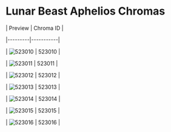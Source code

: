 # Lunar Beast Aphelios Chromas


| Preview | Chroma ID |

|---------|-----------|

| ![523010](https://raw.communitydragon.org/latest/plugins/rcp-be-lol-game-data/global/default/v1/champion-chroma-images/523/523010.png) | 523010 |

| ![523011](https://raw.communitydragon.org/latest/plugins/rcp-be-lol-game-data/global/default/v1/champion-chroma-images/523/523011.png) | 523011 |

| ![523012](https://raw.communitydragon.org/latest/plugins/rcp-be-lol-game-data/global/default/v1/champion-chroma-images/523/523012.png) | 523012 |

| ![523013](https://raw.communitydragon.org/latest/plugins/rcp-be-lol-game-data/global/default/v1/champion-chroma-images/523/523013.png) | 523013 |

| ![523014](https://raw.communitydragon.org/latest/plugins/rcp-be-lol-game-data/global/default/v1/champion-chroma-images/523/523014.png) | 523014 |

| ![523015](https://raw.communitydragon.org/latest/plugins/rcp-be-lol-game-data/global/default/v1/champion-chroma-images/523/523015.png) | 523015 |

| ![523016](https://raw.communitydragon.org/latest/plugins/rcp-be-lol-game-data/global/default/v1/champion-chroma-images/523/523016.png) | 523016 |